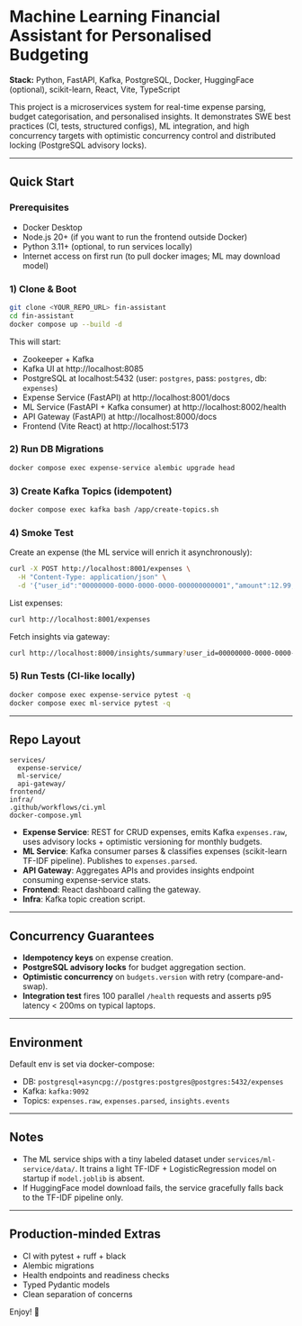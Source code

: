 # Machine Learning Financial Assistant for Personalised Budgeting

**Stack:** Python, FastAPI, Kafka, PostgreSQL, Docker, HuggingFace (optional), scikit-learn, React, Vite, TypeScript

This project is a microservices system for real-time expense parsing, budget categorisation, and personalised insights.
It demonstrates SWE best practices (CI, tests, structured configs), ML integration, and high concurrency targets
with optimistic concurrency control and distributed locking (PostgreSQL advisory locks).

---

## Quick Start

### Prerequisites
- Docker Desktop
- Node.js 20+ (if you want to run the frontend outside Docker)
- Python 3.11+ (optional, to run services locally)
- Internet access on first run (to pull docker images; ML may download model)

### 1) Clone & Boot
```bash
git clone <YOUR_REPO_URL> fin-assistant
cd fin-assistant
docker compose up --build -d
```

This will start:
- Zookeeper + Kafka
- Kafka UI at http://localhost:8085
- PostgreSQL at localhost:5432 (user: `postgres`, pass: `postgres`, db: `expenses`)
- Expense Service (FastAPI) at http://localhost:8001/docs
- ML Service (FastAPI + Kafka consumer) at http://localhost:8002/health
- API Gateway (FastAPI) at http://localhost:8000/docs
- Frontend (Vite React) at http://localhost:5173

### 2) Run DB Migrations
```bash
docker compose exec expense-service alembic upgrade head
```

### 3) Create Kafka Topics (idempotent)
```bash
docker compose exec kafka bash /app/create-topics.sh
```

### 4) Smoke Test
Create an expense (the ML service will enrich it asynchronously):
```bash
curl -X POST http://localhost:8001/expenses \
  -H "Content-Type: application/json" \
  -d '{"user_id":"00000000-0000-0000-0000-000000000001","amount":12.99,"currency":"GBP","description":"Latte at Starbucks","idempotency_key":"demo-1"}'
```

List expenses:
```bash
curl http://localhost:8001/expenses
```

Fetch insights via gateway:
```bash
curl http://localhost:8000/insights/summary?user_id=00000000-0000-0000-0000-000000000001
```

### 5) Run Tests (CI-like locally)
```bash
docker compose exec expense-service pytest -q
docker compose exec ml-service pytest -q
```

---

## Repo Layout

```
services/
  expense-service/
  ml-service/
  api-gateway/
frontend/
infra/
.github/workflows/ci.yml
docker-compose.yml
```

- **Expense Service**: REST for CRUD expenses, emits Kafka `expenses.raw`, uses advisory locks + optimistic versioning for monthly budgets.
- **ML Service**: Kafka consumer parses & classifies expenses (scikit-learn TF-IDF pipeline). Publishes to `expenses.parsed`.
- **API Gateway**: Aggregates APIs and provides insights endpoint consuming expense-service stats.
- **Frontend**: React dashboard calling the gateway.
- **Infra**: Kafka topic creation script.

---

## Concurrency Guarantees

- **Idempotency keys** on expense creation.
- **PostgreSQL advisory locks** for budget aggregation section.
- **Optimistic concurrency** on `budgets.version` with retry (compare-and-swap).
- **Integration test** fires 100 parallel `/health` requests and asserts p95 latency < 200ms on typical laptops.

---

## Environment

Default env is set via docker-compose:
- DB: `postgresql+asyncpg://postgres:postgres@postgres:5432/expenses`
- Kafka: `kafka:9092`
- Topics: `expenses.raw`, `expenses.parsed`, `insights.events`

---

## Notes

- The ML service ships with a tiny labeled dataset under `services/ml-service/data/`. It trains a light TF-IDF + LogisticRegression model on startup if `model.joblib` is absent.
- If HuggingFace model download fails, the service gracefully falls back to the TF-IDF pipeline only.

---

## Production-minded Extras
- CI with pytest + ruff + black
- Alembic migrations
- Health endpoints and readiness checks
- Typed Pydantic models
- Clean separation of concerns

Enjoy! 🎉
